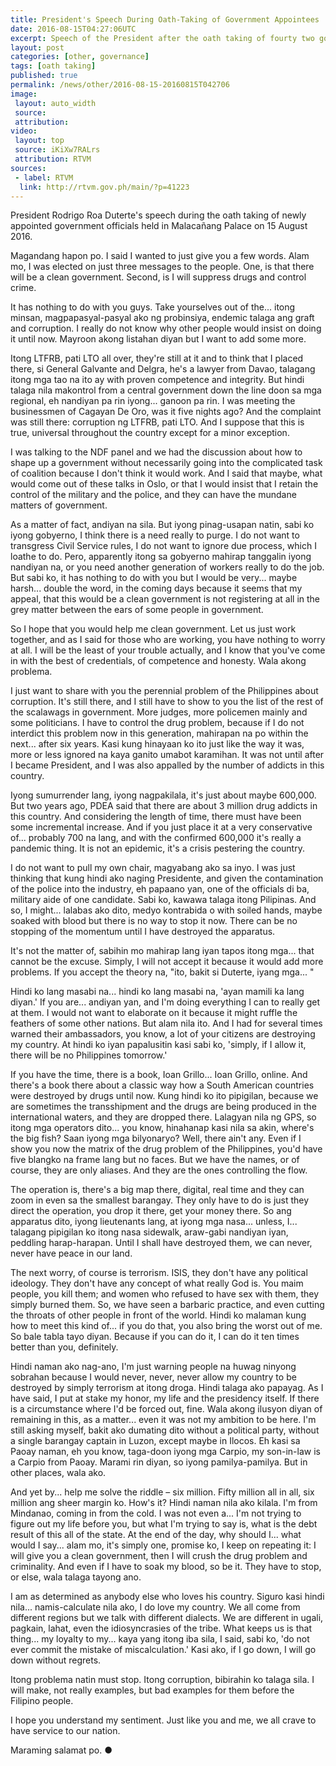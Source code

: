 ```yaml
---
title: President's Speech During Oath-Taking of Government Appointees
date: 2016-08-15T04:27:06UTC
excerpt: Speech of the President after the oath taking of fourty two government appointees held in Malacañang Palace on 15 August 2016.
layout: post
categories: [other, governance]
tags: [oath taking]
published: true
permalink: /news/other/2016-08-15-20160815T042706
image:
 layout: auto_width
 source: 
 attribution: 
video:
 layout: top
 source: iKiXw7RALrs
 attribution: RTVM
sources:
 - label: RTVM
  link: http://rtvm.gov.ph/main/?p=41223
---
```


President Rodrigo Roa Duterte's speech during the oath taking of newly appointed government officials held in Malacañang Palace on 15 August 2016.

Magandang hapon po. I said I wanted to just give you a few words. Alam mo, I was elected on just three messages to the people. One, is that there will be a clean government. Second, is I will suppress drugs and control crime. 

It has nothing to do with you guys. Take yourselves out of the... itong minsan, magpapasyal-pasyal ako ng probinsiya, endemic talaga ang graft and corruption. I really do not know why other people would insist on doing it until now. Mayroon akong listahan diyan but I want to add some more. 

Itong LTFRB, pati LTO all over, they're still at it and to think that I placed there, si General Galvante and Delgra, he's a lawyer from Davao, talagang itong mga tao na ito ay with proven competence and integrity. But hindi talaga nila makontrol from a central government down the line doon sa mga regional, eh nandiyan pa rin iyong... ganoon pa rin. I was meeting the businessmen of Cagayan De Oro, was it five nights ago? And the complaint was still there: corruption ng LTFRB, pati LTO. And I suppose that this is true, universal throughout the country except for a minor exception. 

I was talking to the NDF panel and we had the discussion about how to shape up a government without necessarily going into the complicated task of coalition because I don't think it would work. And I said that maybe, what would come out of these talks in Oslo, or that I would insist that I retain the control of the military and the police, and they can have the mundane matters of government. 

As a matter of fact, andiyan na sila. But iyong pinag-usapan natin, sabi ko iyong gobyerno, I think there is a need really to purge. I do not want to transgress Civil Service rules, I do not want to ignore due process, which I loathe to do. Pero, apparently itong sa gobyerno mahirap tanggalin iyong nandiyan na, or you need another generation of workers really to do the job. But sabi ko, it has nothing to do with you but I would be very... maybe harsh... double the word, in the coming days because it seems that my appeal, that this would be a clean government is not registering at all in the grey matter between the ears of some people in government. 

So I hope that you would help me clean government. Let us just work together, and as I said for those who are working, you have nothing to worry at all. I will be the least of your trouble actually, and I know that you've come in with the best of credentials, of competence and honesty. Wala akong problema. 

I just want to share with you the perennial problem of the Philippines about corruption. It's still there, and I still have to show to you the list of the rest of the scalawags in government. More judges, more policemen mainly and some politicians. I have to control the drug problem, because if I do not interdict this problem now in this generation, mahirapan na po within the next... after six years. Kasi kung hinayaan ko ito just like the way it was, more or less ignored na kaya ganito umabot karamihan. It was not until after I became President, and I was also appalled by the number of addicts in this country. 

Iyong sumurrender lang, iyong nagpakilala, it's just about maybe 600,000. But two years ago, PDEA said that there are about 3 million drug addicts in this country. And considering the length of time, there must have been some incremental increase. And if you just place it at a very conservative of... probably 700 na lang, and with the confirmed 600,000 it's really a pandemic thing. It is not an epidemic, it's a crisis pestering the country.

I do not want to pull my own chair, magyabang ako sa inyo. I was just thinking that kung hindi ako naging Presidente, and given the contamination of the police into the industry, eh papaano yan, one of the officials di ba, military aide of one candidate. Sabi ko, kawawa talaga itong Pilipinas. And so, I might... lalabas ako dito, medyo kontrabida o with soiled hands, maybe soaked with blood but there is no way to stop it now. There can be no stopping of the momentum until I have destroyed the apparatus.

It's not the matter of, sabihin mo mahirap lang iyan tapos itong mga... that cannot be the excuse. Simply, I will not accept it because it would add more problems. If you accept the theory na, "ito, bakit si Duterte, iyang mga... "

Hindi ko lang masabi na... hindi ko lang masabi na, 'ayan mamili ka lang diyan.' If you are... andiyan yan, and I'm doing everything I can to really get at them. I would not want to elaborate on it because it might ruffle the feathers of some other nations. But alam nila ito. And I had for several times warned their ambassadors, you know, a lot of your citizens are destroying my country. At hindi ko iyan papalusitin kasi sabi ko, 'simply, if I allow it, there will be no Philippines tomorrow.' 

If you have the time, there is a book, Ioan Grillo... Ioan Grillo, online. And there's a book there about a classic way how a South American countries were destroyed by drugs until now. Kung hindi ko ito pipigilan, because we are sometimes the transshipment and the drugs are being produced in the international waters, and they are dropped there. Lalagyan nila ng GPS, so itong mga operators dito... you know, hinahanap kasi nila sa akin, where's the big fish? Saan iyong mga bilyonaryo? Well, there ain't any. Even if I show you now the matrix of the drug problem of the Philippines, you'd have five blangko na frame lang but no faces. But we have the names, or of course, they are only aliases. And they are the ones controlling the flow. 

The operation is, there's a big map there, digital, real time and they can zoom in even sa the smallest barangay. They only have to do is just they direct the operation, you drop it there, get your money there. So ang apparatus dito, iyong lieutenants lang, at iyong mga nasa... unless, I... talagang pipigilan ko itong nasa sidewalk, araw-gabi nandiyan iyan, peddling harap-harapan. Until I shall have destroyed them, we can never, never have peace in our land. 

The next worry, of course is terrorism. ISIS, they don't have any political ideology. They don't have any concept of what really God is. You maim people, you kill them; and women who refused to have sex with them, they simply burned them. So, we have seen a barbaric practice, and even cutting the throats of other people in front of the world. Hindi ko malaman kung how to meet this kind of... if you do that, you also bring the worst out of me. So bale tabla tayo diyan. Because if you can do it, I can do it ten times better than you, definitely.

Hindi naman ako nag-ano, I'm just warning people na huwag ninyong sobrahan because I would never, never, never allow my country to be destroyed by simply terrorism at itong droga. Hindi talaga ako papayag. As I have said, I put at stake my honor, my life and the presidency itself. If there is a circumstance where I'd be forced out, fine. Wala akong ilusyon diyan of remaining in this, as a matter... even it was not my ambition to be here. I'm still asking myself, bakit ako dumating dito without a political party, without a single barangay captain in Luzon, except maybe in Ilocos. Eh kasi sa Paoay naman, eh you know, taga-doon iyong mga Carpio, my son-in-law is a Carpio from Paoay. Marami rin diyan, so iyong pamilya-pamilya. But in other places, wala ako. 

And yet by... help me solve the riddle – six million. Fifty million all in all, six million ang sheer margin ko. How's it? Hindi naman nila ako kilala. I'm from Mindanao, coming in from the cold. I was not even a... I'm not trying to figure out my life before you, but what I'm trying to say is, what is the debt result of this all of the state. At the end of the day, why should I... what would I say... alam mo, it's simply one, promise ko, I keep on repeating it: I will give you a clean government, then I will crush the drug problem and criminality. And even if I have to soak my blood, so be it. They have to stop, or else, wala talaga tayong ano.

I am as determined as anybody else who loves his country. Siguro kasi hindi nila... namis-calculate nila ako, I do love my country. We all come from different regions but we talk with different dialects. We are different in ugali, pagkain, lahat, even the idiosyncrasies of the tribe. What keeps us is that thing... my loyalty to my... kaya yang itong iba sila, I said, sabi ko, 'do not ever commit the mistake of miscalculation.' Kasi ako, if I go down, I will go down without regrets.

Itong problema natin must stop. Itong corruption, bibirahin ko talaga sila. I will make, not really examples, but bad examples for them before the Filipino people.

I hope you understand my sentiment. Just like you and me, we all crave to have service to our nation.

Maraming salamat po.
&#x25cf;
  
